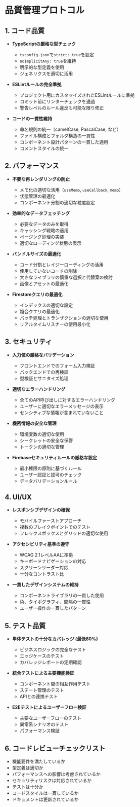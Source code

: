 # 品質管理プロトコル

## 1. コード品質
- **TypeScriptの厳格な型チェック**
  - `tsconfig.json`で`strict: true`を設定
  - `noImplicitAny: true`を維持
  - 明示的な型定義を使用
  - ジェネリクスを適切に活用

- **ESLintルールの完全準拠**
  - プロジェクト用にカスタマイズされたESLintルールに準拠
  - コミット前にリンターチェックを通過
  - 警告レベルのルール違反も可能な限り修正

- **コードの一貫性維持**
  - 命名規則の統一（camelCase, PascalCase, など）
  - ファイル構成とフォルダ構造の一貫性
  - コンポーネント設計パターンの一貫した適用
  - コメントスタイルの統一

## 2. パフォーマンス
- **不要な再レンダリングの防止**
  - メモ化の適切な活用（`useMemo`, `useCallback`, `memo`）
  - 状態管理の最適化
  - コンポーネント分割の適切な粒度設定

- **効率的なデータフェッチング**
  - 必要なデータのみを取得
  - キャッシング戦略の適用
  - ページング処理の実装
  - 適切なローディング状態の表示

- **バンドルサイズの最適化**
  - コード分割とレイジーローディングの活用
  - 使用していないコードの削除
  - 大きなライブラリの慎重な選択と代替案の検討
  - 画像とアセットの最適化

- **Firestoreクエリの最適化**
  - インデックスの適切な設定
  - 複合クエリの最適化
  - バッチ処理とトランザクションの適切な使用
  - リアルタイムリスナーの使用最小化

## 3. セキュリティ
- **入力値の厳格なバリデーション**
  - フロントエンドでのフォーム入力検証
  - バックエンドでの再検証
  - 型検証とサニタイズ処理

- **適切なエラーハンドリング**
  - 全てのAPI呼び出しに対するエラーハンドリング
  - ユーザーに適切なエラーメッセージの表示
  - センシティブな情報が含まれていないこと

- **機密情報の安全な管理**
  - 環境変数の適切な使用
  - シークレットの安全な保管
  - トークンの適切な管理

- **Firebaseセキュリティルールの厳格な設定**
  - 最小権限の原則に基づくルール
  - ユーザー認証と認可のチェック
  - データバリデーションルール

## 4. UI/UX
- **レスポンシブデザインの確保**
  - モバイルファーストアプローチ
  - 複数のブレイクポイントでのテスト
  - フレックスボックスとグリッドの適切な使用

- **アクセシビリティ基準の遵守**
  - WCAG 2.1レベルAAに準拠
  - キーボードナビゲーションの対応
  - スクリーンリーダー対応
  - 十分なコントラスト比

- **一貫したデザインシステムの維持**
  - コンポーネントライブラリの一貫した使用
  - 色、タイポグラフィ、間隔の一貫性
  - ユーザー操作の一貫したパターン

## 5. テスト品質
- **単体テストの十分なカバレッジ (最低80%)**
  - ビジネスロジックの完全なテスト
  - エッジケースのテスト
  - カバレッジレポートの定期確認

- **統合テストによる主要機能検証**
  - コンポーネント間の相互作用テスト
  - ステート管理のテスト
  - APIとの連携テスト

- **E2Eテストによるユーザーフロー検証**
  - 主要なユーザーフローのテスト
  - 異常系シナリオのテスト
  - パフォーマンス検証

## 6. コードレビューチェックリスト
- 機能要件を満たしているか
- 型定義は適切か
- パフォーマンスへの影響は考慮されているか
- セキュリティリスクは対応されているか
- テストは十分か
- コードスタイルは一貫しているか
- ドキュメントは更新されているか